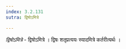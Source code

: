 ```yaml
---
index: 3.2.131
sutra: द्विषोऽमित्रे

---
```

_द्विषोऽमित्रे_ - द्विषोऽमित्रे । द्विषः शतृप्रत्ययः स्यादमित्रे कर्तरीत्यर्थः ।